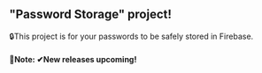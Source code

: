 ## "Password Storage" project!
🔒This project is for your passwords to be safely stored in Firebase. 

#### 📝Note: ✔New releases upcoming!
